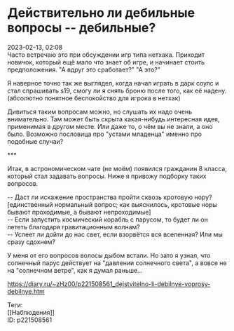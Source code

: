 Действительно ли дебильные вопросы -- дебильные?
=================================================

   
 2023-02-13, 02:08   
   Часто встречаю это при обсуждении игр типа нетхака. Приходит новичок, который ещё мало что знает об игре, и начинает стоить предположения. "А вдруг это сработает?" "А это?"   
   
 Я наверное точно так же выглядел, когда начал играть в дарк соулс и стал спрашивать s19, смогу ли я снять броню после того, как её надену. (абсолютно понятное беспокойство для игрока в нетхак)   
   
 Дивиться таким вопросам можно, но слушать их надо очень внимательно. Там может быть скрыта какая-нибудь интересная идея, применимая в другом месте. Или даже то, о чём вы не знали, а оно было. Возможно пословица про "устами младенца" именно про подобные случаи?   
   
 \*\*\*   
   
 Итак, в астрономическом чате (не моём) появился гражданин 8 класса, который стал задавать вопросы. Ниже я привожу подборку таких вопросов.   
   
 -- Даст ли искажение пространства пройти сквозь кротовую нору? [единственный нормальный вопрос; как выяснилось, кротовые норы бывают проходимые, а бывают непроходимые]   
 -- Если запустить космический корабль с парусом, то будет ли он лететь благодаря гравитационным волнам?   
 -- Успеет ли дойти до нас свет, если взорвётся вся вселенная? Или мы сразу сдохнем?   
   
 У меня от его вопросов волосы дыбом встали. Но зато я узнал, что солнечный парус действует на "давлении солнечного света", а вовсе не на "солнечном ветре", как я думал раньше...   
     
 <https://diary.ru/~zHz00/p221508561_dejstvitelno-li-debilnye-voprosy-debilnye.htm>   
   
 Теги:   
 [[Наблюдения]]   
 ID: p221508561